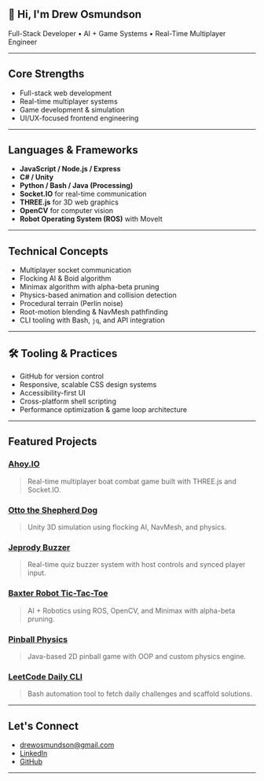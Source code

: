## 👋 Hi, I'm Drew Osmundson

Full-Stack Developer • AI + Game Systems • Real-Time Multiplayer Engineer

---



## Core Strengths

- Full-stack web development  
- Real-time multiplayer systems  
- Game development & simulation  
- UI/UX-focused frontend engineering

---

## Languages & Frameworks

- **JavaScript / Node.js / Express**  
- **C# / Unity**  
- **Python / Bash / Java (Processing)**  
- **Socket.IO** for real-time communication  
- **THREE.js** for 3D web graphics  
- **OpenCV** for computer vision  
- **Robot Operating System (ROS)** with MoveIt

---

## Technical Concepts

- Multiplayer socket communication  
- Flocking AI & Boid algorithm  
- Minimax algorithm with alpha-beta pruning  
- Physics-based animation and collision detection  
- Procedural terrain (Perlin noise)  
- Root-motion blending & NavMesh pathfinding  
- CLI tooling with Bash, `jq`, and API integration

---

## 🛠 Tooling & Practices

- GitHub for version control  
- Responsive, scalable CSS design systems  
- Accessibility-first UI  
- Cross-platform shell scripting  
- Performance optimization & game loop architecture

---

## Featured Projects

### [Ahoy.IO](#)
> Real-time multiplayer boat combat game built with THREE.js and Socket.IO.

### [Otto the Shepherd Dog](#)
> Unity 3D simulation using flocking AI, NavMesh, and physics.

### [Jeprody Buzzer](#)
> Real-time quiz buzzer system with host controls and synced player input.

### [Baxter Robot Tic-Tac-Toe](#)
> AI + Robotics using ROS, OpenCV, and Minimax with alpha-beta pruning.

### [Pinball Physics](#)
> Java-based 2D pinball game with OOP and custom physics engine.

### [LeetCode Daily CLI](#)
> Bash automation tool to fetch daily challenges and scaffold solutions.

---

## Let's Connect

<!--- Portfolio: [drewosmundson.dev](https://your-portfolio-url.com)  -->
- [drewosmundson@gmail.com](mailto:drewosmundson@gmail.com)  
- [LinkedIn](https://linkedin.com/in/drewosmundson)  
- [GitHub](https://github.com/drewosmundson)

---






<!--
**drewosmundson/drewosmundson** is a ✨ _special_ ✨ repository because its `README.md` (this file) appears on your GitHub profile.

Here are some ideas to get you started:

- 🔭 I’m currently working on ...
- 🌱 I’m currently learning ...
- 👯 I’m looking to collaborate on ...
- 🤔 I’m looking for help with ...
- 💬 Ask me about ...
- 📫 How to reach me: ...
- 😄 Pronouns: ...
- ⚡ Fun fact: ...
-->
